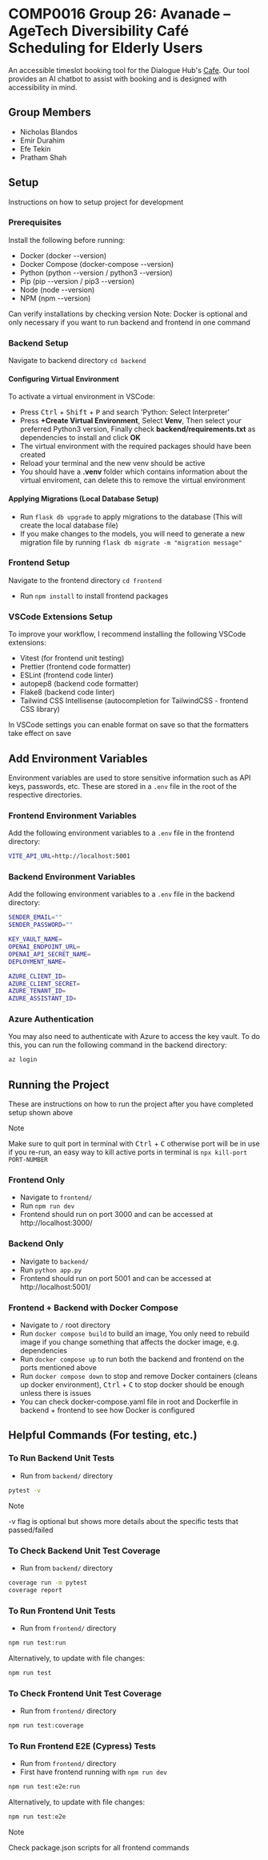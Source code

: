 # COMP0016 Group 26: Avanade – AgeTech Diversibility Café Scheduling for Elderly Users​

An accessible timeslot booking tool for the Dialogue Hub's [Cafe](https://dialoguehub.co.uk/dialogue-cafe). Our tool provides an AI chatbot to assist with booking and is designed with accessibility in mind.

## Group Members

- Nicholas Blandos
- Emir Durahim
- Efe Tekin
- Pratham Shah

## Setup

Instructions on how to setup project for development

### Prerequisites

Install the following before running:

- Docker (docker --version)
- Docker Compose (docker-compose --version)
- Python (python --version / python3 --version)
- Pip (pip --version / pip3 --version)
- Node (node --version)
- NPM (npm --version)

Can verify installations by checking version
Note: Docker is optional and only necessary if you want to run backend and frontend in one command

### Backend Setup

Navigate to backend directory `cd backend`

#### Configuring Virtual Environment

To activate a virtual environment in VSCode:

- Press <kbd>Ctrl</kbd> + <kbd>Shift</kbd> + <kbd>P</kbd> and search 'Python: Select Interpreter'
- Press **+Create Virtual Environment**, Select **Venv**, Then select your preferred Python3 version, Finally check **backend/requirements.txt** as dependencies to install and click **OK**
- The virtual environment with the required packages should have been created
- Reload your terminal and the new venv should be active
- You should have a **.venv** folder which contains information about the virtual enviroment, can delete this to remove the virtual environment

#### Applying Migrations (Local Database Setup)

- Run `flask db upgrade` to apply migrations to the database (This will create the local database file)
- If you make changes to the models, you will need to generate a new migration file by running `flask db migrate -m "migration message"`

### Frontend Setup

Navigate to the frontend directory `cd frontend`

- Run `npm install` to install frontend packages

### VSCode Extensions Setup

To improve your workflow, I recommend installing the following VSCode extensions:

- Vitest (for frontend unit testing)
- Prettier (frontend code formatter)
- ESLint (frontend code linter)
- autopep8 (backend code formatter)
- Flake8 (backend code linter)
- Tailwind CSS Intellisense (autocompletion for TailwindCSS - frontend CSS library)

In VSCode settings you can enable format on save so that the formatters take effect on save

## Add Environment Variables

Environment variables are used to store sensitive information such as API keys, passwords, etc. These are stored in a `.env` file in the root of the respective directories.

### Frontend Environment Variables

Add the following environment variables to a `.env` file in the frontend directory:

```bash
VITE_API_URL=http://localhost:5001
```

### Backend Environment Variables

Add the following environment variables to a `.env` file in the backend directory:

```bash
SENDER_EMAIL=""
SENDER_PASSWORD=""

KEY_VAULT_NAME=
OPENAI_ENDPOINT_URL=
OPENAI_API_SECRET_NAME=
DEPLOYMENT_NAME=

AZURE_CLIENT_ID=
AZURE_CLIENT_SECRET=
AZURE_TENANT_ID=
AZURE_ASSISTANT_ID=
```

### Azure Authentication

You may also need to authenticate with Azure to access the key vault. To do this, you can run the following command in the backend directory:

```bash
az login
```

## Running the Project

These are instructions on how to run the project after you have completed setup shown above

> [!NOTE]
> Make sure to quit port in terminal with <kbd>Ctrl</kbd> + <kbd>C</kbd> otherwise port will be in use if you re-run, an easy way to kill active ports in terminal is `npx kill-port PORT-NUMBER`

### Frontend Only

- Navigate to `frontend/`
- Run `npm run dev`
- Frontend should run on port 3000 and can be accessed at http://localhost:3000/

### Backend Only

- Navigate to `backend/`
- Run `python app.py`
- Frontend should run on port 5001 and can be accessed at http://localhost:5001/

### Frontend + Backend with Docker Compose

- Navigate to `/` root directory
- Run `docker compose build` to build an image, You only need to rebuild image if you change something that affects the docker image, e.g. dependencies
- Run `docker compose up` to run both the backend and frontend on the ports mentioned above
- Run `docker compose down` to stop and remove Docker containers (cleans up docker environment), <kbd>Ctrl</kbd> + <kbd>C</kbd> to stop docker should be enough unless there is issues
- You can check docker-compose.yaml file in root and Dockerfile in backend + frontend to see how Docker is configured

## Helpful Commands (For testing, etc.)

### To Run Backend Unit Tests

- Run from `backend/` directory

```bash
pytest -v
```

> [!NOTE]
> -v flag is optional but shows more details about the specific tests that passed/failed

### To Check Backend Unit Test Coverage

- Run from `backend/` directory

```bash
coverage run -m pytest
coverage report
```

### To Run Frontend Unit Tests

- Run from `frontend/` directory

```bash
npm run test:run
```

Alternatively, to update with file changes:

```bash
npm run test
```

### To Check Frontend Unit Test Coverage

- Run from `frontend/` directory

```bash
npm run test:coverage
```

### To Run Frontend E2E (Cypress) Tests

- Run from `frontend/` directory
- First have frontend running with `npm run dev`

```bash
npm run test:e2e:run
```

Alternatively, to update with file changes:

```bash
npm run test:e2e
```

> [!NOTE]
> Check package.json scripts for all frontend commands
